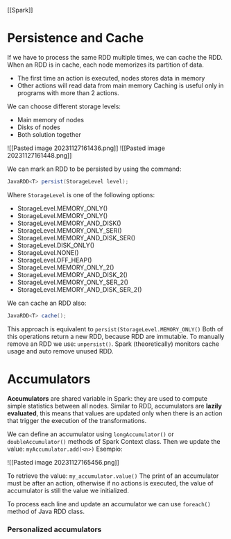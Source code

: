 [[Spark]]

# Persistence and Cache

If we have to process the same RDD multiple times, we can cache the RDD. When an RDD is in cache, each node memorizes its partition of data.
- The first time an action is executed, nodes stores data in memory
- Other actions will read data from main memory
Caching is useful only in programs with more than 2 actions.

We can choose different storage levels:
- Main memory of nodes
- Disks of nodes
- Both solution together 

![[Pasted image 20231127161436.png]]
![[Pasted image 20231127161448.png]]

We can mark an RDD to be persisted by using the command:

```java
JavaRDD<T> persist(StorageLevel level);
```

Where `StorageLevel` is one of the following options:
- StorageLevel.MEMORY_ONLY()
- StorageLevel.MEMORY_ONLY()
- StorageLevel.MEMORY_AND_DISK()
- StorageLevel.MEMORY_ONLY_SER()
- StorageLevel.MEMORY_AND_DISK_SER()
- StorageLevel.DISK_ONLY()
- StorageLevel.NONE()
- StorageLevel.OFF_HEAP()
- StorageLevel.MEMORY_ONLY_2()
- StorageLevel.MEMORY_AND_DISK_2()
- StorageLevel.MEMORY_ONLY_SER_2()
- StorageLevel.MEMORY_AND_DISK_SER_2()

We can cache an RDD also:

```Java
JavaRDD<T> cache();
```

This approach is equivalent to `persist(StorageLevel.MEMORY_ONLY()`
Both of this operations return a new RDD, because RDD are immutable.
To manually remove an RDD we use: `unpersist()`.
Spark (theoretically) monitors cache usage and auto remove unused RDD.

# Accumulators

**Accumulators** are shared variable in Spark: they are used to compute simple statistics between all nodes.
Similar to RDD, accumulators are **lazily evaluated**, this means that values are updated only when there is an action that trigger the execution of the transformations.

We can define an accumulator using `longAccumulator()` or `doubleAccumulator()` methods of Spark Context class.
Then we update the value: `myAccumulator.add(<n>)`
Esempio:

![[Pasted image 20231127165456.png]]

To retrieve the value: `my_accumulator.value()`
The print of an accumulator must be after an action, otherwise if no actions is executed, the value of accumulator is still the value we initialized.

To process each line and update an accumulator we can use `foreach()` method of Java RDD class.

### Personalized accumulators


